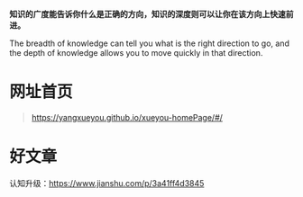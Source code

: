 

**知识的广度能告诉你什么是正确的方向，知识的深度则可以让你在该方向上快速前进。**

The breadth of knowledge can tell you what is the right direction to go, and the depth of knowledge allows you to move quickly in that direction.



# 网址首页

> https://yangxueyou.github.io/xueyou-homePage/#/



# 好文章

认知升级：https://www.jianshu.com/p/3a41ff4d3845